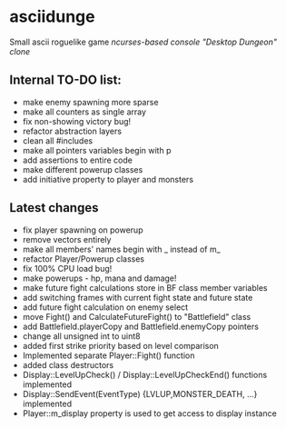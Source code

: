 # asciidunge
Small ascii roguelike game
*ncurses-based console "Desktop Dungeon" clone*

## Internal TO-DO list:
- make enemy spawning more sparse
- make all counters as single array
- fix non-showing victory bug!
- refactor abstraction layers
- clean all #includes
- make all pointers variables begin with p
- add assertions to entire code
- make different powerup classes
- add initiative property to player and monsters

## Latest changes
+ fix player spawning on powerup
+ remove vectors entirely
+ make all members' names begin with _ instead of m_
+ refactor Player/Powerup classes
+ fix 100% CPU load bug!
+ make powerups - hp, mana and damage!
+ make future fight calculations store in BF class member variables
+ add switching frames with current fight state and future state
+ add future fight calculation on enemy select
+ move Fight() and CalculateFutureFight() to "Battlefield" class
+ add Battlefield.playerCopy and Battlefield.enemyCopy pointers 
+ change all unsigned int to uint8
+ added first strike priority based on level comparison
+ Implemented separate Player::Fight() function
+ added class destructors
+ Display::LevelUpCheck() / Display::LevelUpCheckEnd() functions implemented
+ Display::SendEvent(EventType) {LVLUP,MONSTER_DEATH, ...} implemented
+ Player::m_display property is used to get access to display instance
